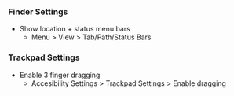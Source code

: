 
### Finder Settings
- Show location + status menu bars
  - Menu > View > Tab/Path/Status Bars


### Trackpad Settings
- Enable 3 finger dragging
  - Accesibility Settings > Trackpad Settings > Enable dragging
